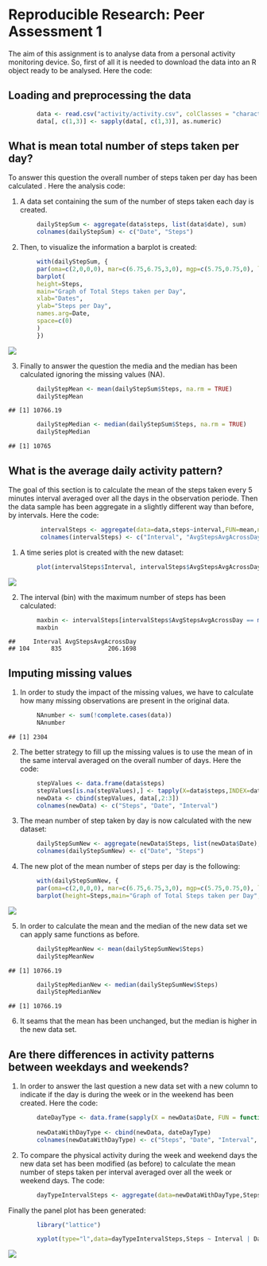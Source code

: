 # Reproducible Research: Peer Assessment 1
The aim of this assignment is to analyse data from a personal activity monitoring device. So, first of all it is needed to download the data into an R object ready to be analysed. Here the code:

## Loading and preprocessing the data

```r
        data <- read.csv("activity/activity.csv", colClasses = "character")
        data[, c(1,3)] <- sapply(data[, c(1,3)], as.numeric)
```
## What is mean total number of steps taken per day?
To answer this question the overall number of steps taken per day has been calculated . Here the analysis code:

1. A data set containing the sum of the number of steps taken each day is created.


```r
        dailyStepSum <- aggregate(data$steps, list(data$date), sum)
        colnames(dailyStepSum) <- c("Date", "Steps")
```
2. Then, to visualize the information a barplot is created:

```r
        with(dailyStepSum, {
        par(oma=c(2,0,0,0), mar=c(6.75,6.75,3,0), mgp=c(5.75,0.75,0), las=2)
        barplot(
        height=Steps,
        main="Graph of Total Steps taken per Day",
        xlab="Dates",
        ylab="Steps per Day",
        names.arg=Date,
        space=c(0)
        )
        })
```

![](PA1_template_files/figure-html/unnamed-chunk-3-1.png) 

3. Finally to answer the question the media and the median has been calculated ignoring the missing values (NA).

```r
        dailyStepMean <- mean(dailyStepSum$Steps, na.rm = TRUE)
        dailyStepMean
```

```
## [1] 10766.19
```

```r
        dailyStepMedian <- median(dailyStepSum$Steps, na.rm = TRUE)
        dailyStepMedian
```

```
## [1] 10765
```

## What is the average daily activity pattern?
The goal of this section is to calculate the mean of the steps taken every 5 minutes interval averaged over all the days in the observation periode.
Then the data sample has been aggregate in a slightly different way than before, by intervals. Here the code:


```r
         intervalSteps <- aggregate(data=data,steps~interval,FUN=mean,na.action=na.omit)
         colnames(intervalSteps) <- c("Interval", "AvgStepsAvgAcrossDay")
```
1. A time series plot is created with the new dataset:


```r
        plot(intervalSteps$Interval, intervalSteps$AvgStepsAvgAcrossDay,ylab ="averaged number of steps", xlab="5 minutes intervals", type="l", main = "Time series plot")
```

![](PA1_template_files/figure-html/unnamed-chunk-6-1.png) 

2. The interval (bin) with the maximum number of steps has been calculated:

```r
        maxbin <- intervalSteps[intervalSteps$AvgStepsAvgAcrossDay == max(intervalSteps$AvgStepsAvgAcrossDay),]
        maxbin
```

```
##     Interval AvgStepsAvgAcrossDay
## 104      835             206.1698
```
        
## Imputing missing values
1. In order to study the impact of the missing values, we have to calculate how many missing observations are present in the original data.


```r
        NAnumber <- sum(!complete.cases(data))
        NAnumber
```

```
## [1] 2304
```

2. The better strategy to fill up the missing values is to use the mean of in the same interval averaged on the overall number of days. Here the code:


```r
        stepValues <- data.frame(data$steps)
        stepValues[is.na(stepValues),] <- tapply(X=data$steps,INDEX=data$interval,FUN=mean,na.rm=TRUE)
        newData <- cbind(stepValues, data[,2:3])
        colnames(newData) <- c("Steps", "Date", "Interval")        
```

3. The mean number of step taken by day is now calculated with the new dataset:


```r
        dailyStepSumNew <- aggregate(newData$Steps, list(newData$Date), sum)
        colnames(dailyStepSumNew) <- c("Date", "Steps")
```

4. The new plot of the mean number of steps per day is the following:


```r
        with(dailyStepSumNew, {
        par(oma=c(2,0,0,0), mar=c(6.75,6.75,3,0), mgp=c(5.75,0.75,0), las=2)
        barplot(height=Steps,main="Graph of Total Steps taken per Day",xlab      ="Dates",ylab="Steps per Day",names.arg=Date,space=c(0))})
```

![](PA1_template_files/figure-html/unnamed-chunk-11-1.png) 

5. In order to calculate the mean and the median of the new data set we can apply same functions as before.


```r
        dailyStepMeanNew <- mean(dailyStepSumNew$Steps)
        dailyStepMeanNew
```

```
## [1] 10766.19
```

```r
        dailyStepMedianNew <- median(dailyStepSumNew$Steps)
        dailyStepMedianNew
```

```
## [1] 10766.19
```
6. It seams that the mean has been unchanged, but the median is higher in the new data set.

## Are there differences in activity patterns between weekdays and weekends?

1. In order to answer the last question a new data set with a new column to indicate if the day is during the week or in the weekend has been created.
Here the code:


```r
        dateDayType <- data.frame(sapply(X = newData$Date, FUN = function        (day) {if (weekdays(as.Date(day)) %in% c("Monday", "Tuesday", "Wednesday", "Thursday","Friday")) {day <- "weekday"} else {day <- "weekend"}}))
        
        newDataWithDayType <- cbind(newData, dateDayType)
        colnames(newDataWithDayType) <- c("Steps", "Date", "Interval", "DayType")
```
2. To compare the physical activity during the week and weekend days the new data set has been modified (as before) to calculate the mean number of steps taken per interval averaged over all the week or weekend days.
The code:


```r
        dayTypeIntervalSteps <- aggregate(data=newDataWithDayType,Steps ~ DayType + Interval,FUN=mean)
```
        
Finally the panel plot has been generated:


```r
        library("lattice")

        xyplot(type="l",data=dayTypeIntervalSteps,Steps ~ Interval | DayType,xlab="Interval",ylab="Number of steps",layout=c(1,2))
```

![](PA1_template_files/figure-html/unnamed-chunk-15-1.png) 
        


